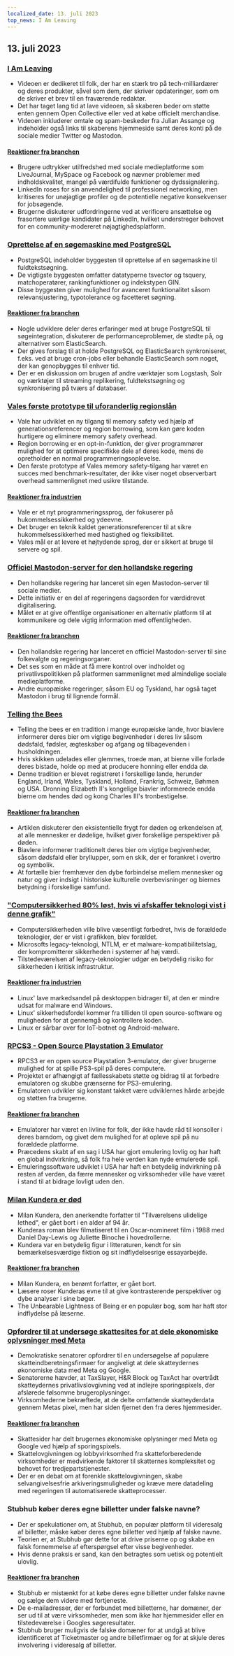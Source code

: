 ```yaml
---
localized_date: 13. juli 2023
top_news: I Am Leaving
---
```




## 13. juli 2023

### [I Am Leaving](https://briefs.video/videos/i-am-leaving/)

- Videoen er dedikeret til folk, der har en stærk tro på tech-milliardærer og deres produkter, såvel som dem, der skriver opdateringer, som om de skriver et brev til en fraværende redaktør.
- Det har taget lang tid at lave videoen, så skaberen beder om støtte enten gennem Open Collective eller ved at købe officielt merchandise.
- Videoen inkluderer omtale og spam-beskeder fra Julian Assange og indeholder også links til skaberens hjemmeside samt deres konti på de sociale medier Twitter og Mastodon.

#### [Reaktioner fra branchen](http://news.ycombinator.com/item?id=36691867)

- Brugere udtrykker utilfredshed med sociale medieplatforme som LiveJournal, MySpace og Facebook og nævner problemer med indholdskvalitet, mangel på værdifulde funktioner og dydssignalering.
- LinkedIn roses for sin anvendelighed til professionel networking, men kritiseres for unøjagtige profiler og de potentielle negative konsekvenser for jobsøgende.
- Brugerne diskuterer udfordringerne ved at verificere ansættelse og frasortere uærlige kandidater på LinkedIn, hvilket understreger behovet for en community-modereret nøjagtighedsplatform.

### [Oprettelse af en søgemaskine med PostgreSQL](https://xata.io/blog/postgres-full-text-search-engine)

- PostgreSQL indeholder byggesten til oprettelse af en søgemaskine til fuldtekstsøgning.
- De vigtigste byggesten omfatter datatyperne tsvector og tsquery, matchoperatører, rankingfunktioner og indekstypen GIN.
- Disse byggesten giver mulighed for avanceret funktionalitet såsom relevansjustering, typotolerance og facetteret søgning.

#### [Reaktioner fra branchen](http://news.ycombinator.com/item?id=36699016)

- Nogle udviklere deler deres erfaringer med at bruge PostgreSQL til søgeintegration, diskuterer de performanceproblemer, de stødte på, og alternativer som ElasticSearch.
- Der gives forslag til at holde PostgreSQL og ElasticSearch synkroniseret, f.eks. ved at bruge cron-jobs eller behandle ElasticSearch som noget, der kan genopbygges til enhver tid.
- Der er en diskussion om brugen af andre værktøjer som Logstash, Solr og værktøjer til streaming replikering, fuldtekstsøgning og synkronisering på tværs af databaser.

### [Vales første prototype til uforanderlig regionslån](https://verdagon.dev/blog/first-regions-prototype)

- Vale har udviklet en ny tilgang til memory safety ved hjælp af generationsreferencer og region borrowing, som kan gøre koden hurtigere og eliminere memory safety overhead.
- Region borrowing er en opt-in-funktion, der giver programmører mulighed for at optimere specifikke dele af deres kode, mens de opretholder en normal programmeringsoplevelse.
- Den første prototype af Vales memory safety-tilgang har været en succes med benchmark-resultater, der ikke viser noget observerbart overhead sammenlignet med usikre tilstande.

#### [Reaktioner fra industrien](http://news.ycombinator.com/item?id=36690556)

- Vale er et nyt programmeringssprog, der fokuserer på hukommelsessikkerhed og ydeevne.
- Det bruger en teknik kaldet generationsreferencer til at sikre hukommelsessikkerhed med hastighed og fleksibilitet.
- Vales mål er at levere et højtydende sprog, der er sikkert at bruge til servere og spil.

### [Officiel Mastodon-server for den hollandske regering](https://social.overheid.nl/@avhuffelen/1107008255524685)

- Den hollandske regering har lanceret sin egen Mastodon-server til sociale medier.
- Dette initiativ er en del af regeringens dagsorden for værdidrevet digitalisering.
- Målet er at give offentlige organisationer en alternativ platform til at kommunikere og dele vigtig information med offentligheden.

#### [Reaktioner fra branchen](http://news.ycombinator.com/item?id=36695635)

- Den hollandske regering har lanceret en officiel Mastodon-server til sine folkevalgte og regeringsorganer.
- Det ses som en måde at få mere kontrol over indholdet og privatlivspolitikken på platformen sammenlignet med almindelige sociale medieplatforme.
- Andre europæiske regeringer, såsom EU og Tyskland, har også taget Mastodon i brug til lignende formål.

### [Telling the Bees](https://en.wikipedia.org/wiki/Telling_the_bees)

- Telling the bees er en tradition i mange europæiske lande, hvor biavlere informerer deres bier om vigtige begivenheder i deres liv såsom dødsfald, fødsler, ægteskaber og afgang og tilbagevenden i husholdningen.
- Hvis skikken udelades eller glemmes, troede man, at bierne ville forlade deres bistade, holde op med at producere honning eller endda dø.
- Denne tradition er blevet registreret i forskellige lande, herunder England, Irland, Wales, Tyskland, Holland, Frankrig, Schweiz, Bøhmen og USA. Dronning Elizabeth II's kongelige biavler informerede endda bierne om hendes død og kong Charles III's tronbestigelse.

#### [Reaktioner fra branchen](http://news.ycombinator.com/item?id=36699327)

- Artiklen diskuterer den eksistentielle frygt for døden og erkendelsen af, at alle mennesker er dødelige, hvilket giver forskellige perspektiver på døden.
- Biavlere informerer traditionelt deres bier om vigtige begivenheder, såsom dødsfald eller bryllupper, som en skik, der er forankret i overtro og symbolik.
- At fortælle bier fremhæver den dybe forbindelse mellem mennesker og natur og giver indsigt i historiske kulturelle overbevisninger og biernes betydning i forskellige samfund.

### ["Computersikkerhed 80% løst, hvis vi afskaffer teknologi vist i denne grafik"](https://twitter.com/matthew_d_green/status/1679135426806784004)

- Computersikkerheden ville blive væsentligt forbedret, hvis de forældede teknologier, der er vist i grafikken, blev forældet.
- Microsofts legacy-teknologi, NTLM, er et malware-kompatibilitetslag, der kompromitterer sikkerheden i systemer af høj værdi.
- Tilstedeværelsen af legacy-teknologier udgør en betydelig risiko for sikkerheden i kritisk infrastruktur.

#### [Reaktioner fra industrien](http://news.ycombinator.com/item?id=36696127)

- Linux' lave markedsandel på desktoppen bidrager til, at den er mindre udsat for malware end Windows.
- Linux' sikkerhedsfordel kommer fra tilliden til open source-software og muligheden for at gennemgå og kontrollere koden.
- Linux er sårbar over for IoT-botnet og Android-malware.

### [RPCS3 - Open Source Playstation 3 Emulator](https://rpcs3.net/)

- RPCS3 er en open source Playstation 3-emulator, der giver brugerne mulighed for at spille PS3-spil på deres computere.
- Projektet er afhængigt af fællesskabets støtte og bidrag til at forbedre emulatoren og skubbe grænserne for PS3-emulering.
- Emulatoren udvikler sig konstant takket være udviklernes hårde arbejde og støtten fra brugerne.

#### [Reaktioner fra branchen](http://news.ycombinator.com/item?id=36690498)

- Emulatorer har været en livline for folk, der ikke havde råd til konsoller i deres barndom, og givet dem mulighed for at opleve spil på nu forældede platforme.
- Præcedens skabt af en sag i USA har gjort emulering lovlig og har haft en global indvirkning, så folk fra hele verden kan nyde emulerede spil.
- Emuleringssoftware udviklet i USA har haft en betydelig indvirkning på resten af verden, da færre mennesker og virksomheder ville have været i stand til at bidrage lovligt uden den.

### [Milan Kundera er død](https://variety.com/2023/film/global/milan-kundera-the-unbearable-lightness-of-being-dies-dead-1235667595/)

- Milan Kundera, den anerkendte forfatter til "Tilværelsens ulidelige lethed", er gået bort i en alder af 94 år.
- Kunderas roman blev filmatiseret til en Oscar-nomineret film i 1988 med Daniel Day-Lewis og Juliette Binoche i hovedrollerne.
- Kundera var en betydelig figur i litteraturen, kendt for sin bemærkelsesværdige fiktion og sit indflydelsesrige essayarbejde.

#### [Reaktioner fra branchen](http://news.ycombinator.com/item?id=36692962)

- Milan Kundera, en berømt forfatter, er gået bort.
- Læsere roser Kunderas evne til at give kontrasterende perspektiver og dybe analyser i sine bøger.
- The Unbearable Lightness of Being er en populær bog, som har haft stor indflydelse på læserne.

### [Opfordrer til at undersøge skattesites for at dele økonomiske oplysninger med Meta](https://www.theverge.com/2023/7/12/23791496/meta-google-tax-filing-warren-sanders-pixel)

- Demokratiske senatorer opfordrer til en undersøgelse af populære skatteindberetningsfirmaer for angiveligt at dele skatteydernes økonomiske data med Meta og Google.
- Senatorerne hævder, at TaxSlayer, H&R Block og TaxAct har overtrådt skatteydernes privatlivslovgivning ved at indlejre sporingspixels, der afslørede følsomme brugeroplysninger.
- Virksomhederne bekræftede, at de delte omfattende skatteyderdata gennem Metas pixel, men har siden fjernet den fra deres hjemmesider.

#### [Reaktioner fra branchen](http://news.ycombinator.com/item?id=36693994)

- Skattesider har delt brugernes økonomiske oplysninger med Meta og Google ved hjælp af sporingspixels.
- Skattelovgivningen og lobbyvirksomhed fra skatteforberedende virksomheder er medvirkende faktorer til skatternes kompleksitet og behovet for tredjepartstjenester.
- Der er en debat om at forenkle skattelovgivningen, skabe selvangivelsesfrie arkiveringsmuligheder og kræve mere datadeling med regeringen til automatiserede skatteprocesser.

### Stubhub køber deres egne billetter under falske navne?

- Der er spekulationer om, at Stubhub, en populær platform til videresalg af billetter, måske køber deres egne billetter ved hjælp af falske navne.
- Teorien er, at Stubhub gør dette for at drive priserne op og skabe en falsk fornemmelse af efterspørgsel efter visse begivenheder.
- Hvis denne praksis er sand, kan den betragtes som uetisk og potentielt ulovlig.

#### [Reaktioner fra branchen](http://news.ycombinator.com/item?id=36695633)

- Stubhub er mistænkt for at købe deres egne billetter under falske navne og sælge dem videre med fortjeneste.
- De e-mailadresser, der er forbundet med billetterne, har domæner, der ser ud til at være virksomheder, men som ikke har hjemmesider eller en tilstedeværelse i Googles søgeresultater.
- Stubhub bruger muligvis de falske domæner for at undgå at blive identificeret af Ticketmaster og andre billetfirmaer og for at skjule deres involvering i videresalg af billetter.


